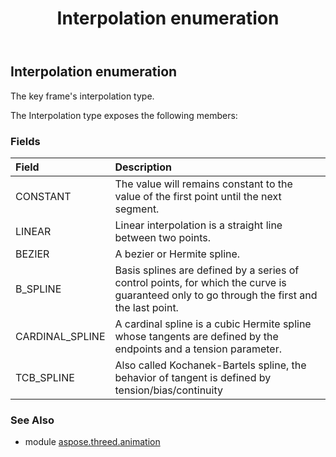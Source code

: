 ﻿---
title: Interpolation enumeration
second_title: Aspose.3D for Python via .NET API References
description: 
type: docs
weight: 90
url: /python-net/aspose.threed.animation/interpolation/
is_root: false
---

## Interpolation enumeration

The key frame's interpolation type.



The Interpolation type exposes the following members:

### Fields
| Field | Description |
| :- | :- |
| CONSTANT | The value will remains constant to the value of the first point until the next segment. |
| LINEAR | Linear interpolation is a straight line between two points. |
| BEZIER | A bezier or Hermite spline. |
| B_SPLINE | Basis splines are defined by a series of control points, for which the curve is guaranteed only to go through the first and the last point. |
| CARDINAL_SPLINE | A cardinal spline is a cubic Hermite spline whose tangents are defined by the endpoints and a tension parameter. |
| TCB_SPLINE | Also called Kochanek-Bartels spline, the behavior of tangent is defined by tension/bias/continuity |



### See Also
* module [aspose.threed.animation](..)
